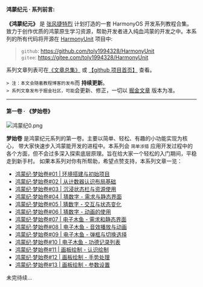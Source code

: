 #### 鸿蒙纪元 · 系列前言:

**《鸿蒙纪元》** 是 [张风捷特烈](https://juejin.cn/user/149189281194766) 计划打造的一套 HarmonyOS 开发系列教程合集。致力于创作优质的鸿蒙原生学习资源，帮助开发者进入纯血鸿蒙的开发之中。本系列的所有代码将开源在 [HarmonyUnit](https://github.com/toly1994328/HarmonyUnit) 项目中:

> `github`:  <https://github.com/toly1994328/HarmonyUnit>\
> `gitee`:  <https://gitee.com/toly1994328/HarmonyUnit>

系列文章列表可在[《文章总集》](https://juejin.cn/spost/7438198594999451682) 或 [【github 项目首页】](https://github.com/toly1994328/HarmonyUnit) 查看。

`> 注：本文会随着教程博客的发布`而 **持续更新**。\
`> 系列文章发布于掘金社区，可能`会更新、修正，一切以 [掘金文章](https://juejin.cn/user/149189281194766) 版本为准。

***

#### 第一卷 · 《梦始卷》

![鸿蒙纪0.png](https://p0-xtjj-private.juejin.cn/tos-cn-i-73owjymdk6/5d84bab450b44d29920bd3aca509c045~tplv-73owjymdk6-jj-mark-v1:0:0:0:0:5o6Y6YeR5oqA5pyv56S-5Yy6IEAg5byg6aOO5o2354m554OI:q75.awebp?policy=eyJ2bSI6MywidWlkIjoiMTQ5MTg5MjgxMTk0NzY2In0%3D&rk3s=f64ab15b&x-orig-authkey=f32326d3454f2ac7e96d3d06cdbb035152127018&x-orig-expires=1733708737&x-orig-sign=dDggLwV%2BRMmQVqOJ1NS7ncxyA9Y%3D)

**梦始卷** 是鸿蒙纪元系列的第一卷。主要以简单、轻松、有趣的小功能实现为核心，
带大家快速步入鸿蒙能开发的进程中。本系列会 `简单涉猎` 应用开发过程中的各个方面，但不会过多深入探索底层原理。旨在给大家一个轻松的入门期间，平稳走到新手村。
如果本系列对你有所帮助，希望点赞支持，本系列文章一览：

*   [鸿蒙纪·梦始卷#01 | 环境搭建与初始项目](https://juejin.cn/post/7427455855971008548)
*   [鸿蒙纪·梦始卷#02 | 从计数器认识布局基础](https://juejin.cn/post/7428138325347991604)
*   [鸿蒙纪·梦始卷#03 | 沉浸状态栏与资源使用](https://juejin.cn/post/7428827247551512611)
*   [鸿蒙纪·梦始卷#04 | 猜数字 - 需求与静态界面](https://juejin.cn/post/7429545654358310947)
*   [鸿蒙纪·梦始卷#05 | 猜数字 - 交互与状态变化](https://juejin.cn/post/7430509219512909864)
*   [鸿蒙纪·梦始卷#06 | 猜数字 - 动画的使用](https://juejin.cn/post/7431371926063693824)
*   [鸿蒙纪·梦始卷#07 | 电子木鱼 - 需求和静态界面](https://juejin.cn/post/7431972463053635599)
*   [鸿蒙纪·梦始卷#08 | 电子木鱼 - 音效播放与动画](https://juejin.cn/post/7433235794557435904)
*   [鸿蒙纪·梦始卷#09 | 电子木鱼 - 弹框与切换选择](https://juejin.cn/post/7433971613429710863)
*   [鸿蒙纪·梦始卷#10 | 电子木鱼 - 功德记录列表](https://juejin.cn/post/7436047367012630580)
*   [鸿蒙纪·梦始卷#11 | 画板绘制 - 认识绘制](https://juejin.cn/post/7437332158529978420)
*   [鸿蒙纪·梦始卷#12 | 画板绘制 - 手势处理](https://juejin.cn/post/7438442651399110671)
*   [鸿蒙纪·梦始卷#13 | 画板绘制 - 参数设置](https://juejin.cn/spost/7441200638950834227)

未完待续...
